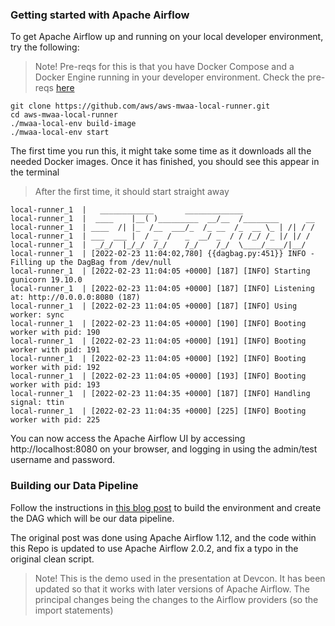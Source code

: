 ### Getting started with Apache Airflow

To get Apache Airflow up and running on your local developer environment, try the following:

> Note! Pre-reqs for this is that you have Docker Compose and a Docker Engine running in your developer environment. Check the pre-reqs [here](https://github.com/aws/aws-mwaa-local-runner#prerequisites)

```
git clone https://github.com/aws/aws-mwaa-local-runner.git
cd aws-mwaa-local-runner
./mwaa-local-env build-image
./mwaa-local-env start
```

The first time you run this, it might take some time as it downloads all the needed Docker images. Once it has finished, you should see this appear in the terminal

> After the first time, it should start straight away

```
local-runner_1  |   ____________       _____________
local-runner_1  |  ____    |__( )_________  __/__  /________      __
local-runner_1  | ____  /| |_  /__  ___/_  /_ __  /_  __ \_ | /| / /
local-runner_1  | ___  ___ |  / _  /   _  __/ _  / / /_/ /_ |/ |/ /
local-runner_1  |  _/_/  |_/_/  /_/    /_/    /_/  \____/____/|__/
local-runner_1  | [2022-02-23 11:04:02,780] {{dagbag.py:451}} INFO - Filling up the DagBag from /dev/null
local-runner_1  | [2022-02-23 11:04:05 +0000] [187] [INFO] Starting gunicorn 19.10.0
local-runner_1  | [2022-02-23 11:04:05 +0000] [187] [INFO] Listening at: http://0.0.0.0:8080 (187)
local-runner_1  | [2022-02-23 11:04:05 +0000] [187] [INFO] Using worker: sync
local-runner_1  | [2022-02-23 11:04:05 +0000] [190] [INFO] Booting worker with pid: 190
local-runner_1  | [2022-02-23 11:04:05 +0000] [191] [INFO] Booting worker with pid: 191
local-runner_1  | [2022-02-23 11:04:05 +0000] [192] [INFO] Booting worker with pid: 192
local-runner_1  | [2022-02-23 11:04:05 +0000] [193] [INFO] Booting worker with pid: 193
local-runner_1  | [2022-02-23 11:04:35 +0000] [187] [INFO] Handling signal: ttin
local-runner_1  | [2022-02-23 11:04:35 +0000] [225] [INFO] Booting worker with pid: 225
```

You can now access the Apache Airflow UI by accessing http://localhost:8080 on your browser, and logging in using the admin/test username and password.


### Building our Data Pipeline

Follow the instructions in [this blog post](https://dev.to/aws/working-with-the-redshifttos3transfer-operator-and-amazon-managed-workflows-for-apache-airflow-56n9) to build the environment and create the DAG which will be our data pipeline.

The original post was done using Apache Airflow 1.12, and the code within this Repo is updated to use Apache Airflow 2.0.2, and fix a typo in the original clean script.

> Note! This is the demo used in the presentation at Devcon. It has been updated so that it works with later versions of Apache Airflow. The principal changes being the changes to the Airflow providers (so the import statements)





